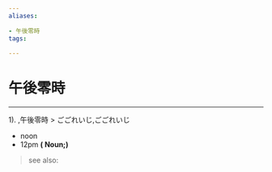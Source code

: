 ```yaml
---
aliases:
    
- 午後零時
tags:
    
---
```


# 午後零時
---
1).
,午後零時 > ごごれいじ,ごごれいじ

- noon
- 12pm
**( Noun;)**
> see also: 
            